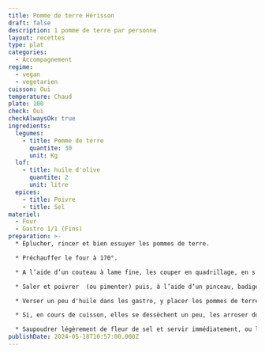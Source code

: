 ```yaml
---
title: Pomme de terre Hérisson
draft: false
description: 1 pomme de terre par personne
layout: recettes
type: plat
categories:
  - Accompagnement
regime:
  - vegan
  - vegetarien
cuisson: Oui
temperature: Chaud
plate: 100
check: Oui
checkAlwaysOk: true
ingredients:
  legumes:
    - title: Pomme de terre
      quantite: 30
      unit: Kg
  lof:
    - title: huile d'olive
      quantite: 2
      unit: litre
  epices:
    - title: Poivre
    - title: Sel
materiel:
  - Four
  - Gastro 1/1 (Fins)
preparation: >-
  * Eplucher, rincer et bien essuyer les pommes de terre.

  * Préchauffer le four à 170°.

  * A l’aide d’un couteau à lame fine, les couper en quadrillage, en s'arrêtant à 1 cm de la base.

  * Saler et poivrer  (ou pimenter) puis, à l’aide d’un pinceau, badigeonner d'huile d'olive les pommes de terre (généreusement), en faisant bien pénétrer dans les interstices (faire de légères pressions avec la main sur la pomme de terre pour écarter un peu le quadrillage).

  * Verser un peu d'huile dans les gastro, y placer les pommes de terre et enfourner pour une trentaine de minutes à 170°. En tester une, au centre, avec un couteau, si celui-ci s’enfonce sans problème, montez le four à 190° une dizaine de minutes pour qu’elles dorent bien.

  * Si, en cours de cuisson, elles se dessèchent un peu, les arroser doucement d'huile d'olive.

  * Saupoudrer légèrement de fleur de sel et servir immédiatement, ou laisser dans le four, éteint, jusqu’au moment de servir.
publishDate: 2024-05-18T10:57:00.000Z
---
```

